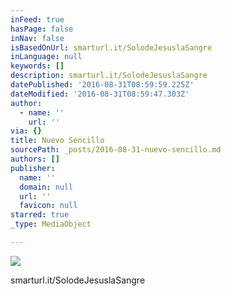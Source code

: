 ```yaml
---
inFeed: true
hasPage: false
inNav: false
isBasedOnUrl: smarturl.it/SolodeJesuslaSangre
inLanguage: null
keywords: []
description: smarturl.it/SolodeJesuslaSangre
datePublished: '2016-08-31T08:59:59.225Z'
dateModified: '2016-08-31T08:59:47.303Z'
author:
  - name: ''
    url: ''
via: {}
title: Nuevo Sencillo
sourcePath: _posts/2016-08-31-nuevo-sencillo.md
authors: []
publisher:
  name: ''
  domain: null
  url: ''
  favicon: null
starred: true
_type: MediaObject

---
```

![](https://the-grid-user-content.s3-us-west-2.amazonaws.com/2968be76-6dbc-499a-ab2b-1342c32f864a.jpg)

smarturl.it/SolodeJesuslaSangre